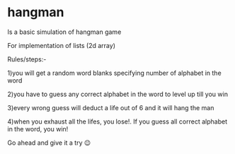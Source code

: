 # hangman
Is a basic simulation of hangman game

For implementation of lists (2d array)

Rules/steps:-








1)you will get a random word blanks specifying number of alphabet in the word

2)you have to guess any correct alphabet in the word to level up till you win

3)every wrong guess will deduct a life out of 6 and it will hang the man

4)when you exhaust all the lifes, you lose!. If you guess all correct alphabet in the word, you win! 

Go ahead and give it a try 😉
